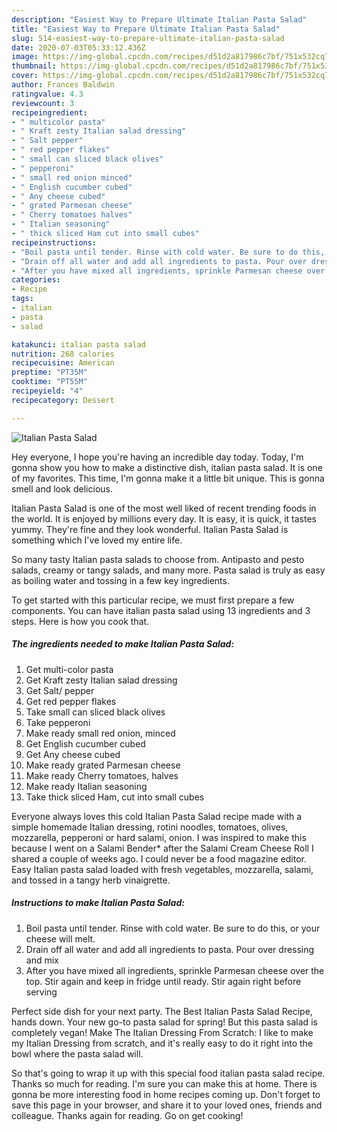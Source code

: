 ```yaml
---
description: "Easiest Way to Prepare Ultimate Italian Pasta Salad"
title: "Easiest Way to Prepare Ultimate Italian Pasta Salad"
slug: 514-easiest-way-to-prepare-ultimate-italian-pasta-salad
date: 2020-07-03T05:33:12.436Z
image: https://img-global.cpcdn.com/recipes/d51d2a817986c7bf/751x532cq70/italian-pasta-salad-recipe-main-photo.jpg
thumbnail: https://img-global.cpcdn.com/recipes/d51d2a817986c7bf/751x532cq70/italian-pasta-salad-recipe-main-photo.jpg
cover: https://img-global.cpcdn.com/recipes/d51d2a817986c7bf/751x532cq70/italian-pasta-salad-recipe-main-photo.jpg
author: Frances Baldwin
ratingvalue: 4.3
reviewcount: 3
recipeingredient:
- " multicolor pasta"
- " Kraft zesty Italian salad dressing"
- " Salt pepper"
- " red pepper flakes"
- " small can sliced black olives"
- " pepperoni"
- " small red onion minced"
- " English cucumber cubed"
- " Any cheese cubed"
- " grated Parmesan cheese"
- " Cherry tomatoes halves"
- " Italian seasoning"
- " thick sliced Ham cut into small cubes"
recipeinstructions:
- "Boil pasta until tender. Rinse with cold water. Be sure to do this, or your cheese will melt."
- "Drain off all water and add all ingredients to pasta. Pour over dressing and mix"
- "After you have mixed all ingredients, sprinkle Parmesan cheese over the top. Stir again and keep in fridge until ready. Stir again right before serving"
categories:
- Recipe
tags:
- italian
- pasta
- salad

katakunci: italian pasta salad 
nutrition: 268 calories
recipecuisine: American
preptime: "PT35M"
cooktime: "PT55M"
recipeyield: "4"
recipecategory: Dessert

---
```



![Italian Pasta Salad](https://img-global.cpcdn.com/recipes/d51d2a817986c7bf/751x532cq70/italian-pasta-salad-recipe-main-photo.jpg)

Hey everyone, I hope you're having an incredible day today. Today, I'm gonna show you how to make a distinctive dish, italian pasta salad. It is one of my favorites. This time, I'm gonna make it a little bit unique. This is gonna smell and look delicious.

Italian Pasta Salad is one of the most well liked of recent trending foods in the world. It is enjoyed by millions every day. It is easy, it is quick, it tastes yummy. They're fine and they look wonderful. Italian Pasta Salad is something which I've loved my entire life.

So many tasty Italian pasta salads to choose from. Antipasto and pesto salads, creamy or tangy salads, and many more. Pasta salad is truly as easy as boiling water and tossing in a few key ingredients.


To get started with this particular recipe, we must first prepare a few components. You can have italian pasta salad using 13 ingredients and 3 steps. Here is how you cook that.

<!--inarticleads1-->

##### The ingredients needed to make Italian Pasta Salad:

1. Get  multi-color pasta
1. Get  Kraft zesty Italian salad dressing
1. Get  Salt/ pepper
1. Get  red pepper flakes
1. Take  small can sliced black olives
1. Take  pepperoni
1. Make ready  small red onion, minced
1. Get  English cucumber cubed
1. Get  Any cheese cubed
1. Make ready  grated Parmesan cheese
1. Make ready  Cherry tomatoes, halves
1. Make ready  Italian seasoning
1. Take  thick sliced Ham, cut into small cubes


Everyone always loves this cold Italian Pasta Salad recipe made with a simple homemade Italian dressing, rotini noodles, tomatoes, olives, mozzarella, pepperoni or hard salami, onion. I was inspired to make this because I went on a Salami Bender* after the Salami Cream Cheese Roll I shared a couple of weeks ago. I could never be a food magazine editor. Easy Italian pasta salad loaded with fresh vegetables, mozzarella, salami, and tossed in a tangy herb vinaigrette. 

<!--inarticleads2-->

##### Instructions to make Italian Pasta Salad:

1. Boil pasta until tender. Rinse with cold water. Be sure to do this, or your cheese will melt.
1. Drain off all water and add all ingredients to pasta. Pour over dressing and mix
1. After you have mixed all ingredients, sprinkle Parmesan cheese over the top. Stir again and keep in fridge until ready. Stir again right before serving


Perfect side dish for your next party. The Best Italian Pasta Salad Recipe, hands down. Your new go-to pasta salad for spring! But this pasta salad is completely vegan! Make The Italian Dressing From Scratch: I like to make my Italian Dressing from scratch, and it&#39;s really easy to do it right into the bowl where the pasta salad will. 

So that's going to wrap it up with this special food italian pasta salad recipe. Thanks so much for reading. I'm sure you can make this at home. There is gonna be more interesting food in home recipes coming up. Don't forget to save this page in your browser, and share it to your loved ones, friends and colleague. Thanks again for reading. Go on get cooking!
